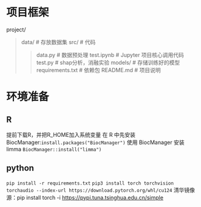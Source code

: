# 项目框架
project/
> data/               # 存放数据集
> src/                # 代码
>
> > data.py   # 数据预处理
> > test.ipynb          # Jupyter 项目核心调用代码
> > test.py      # shap分析，消融实验
> > models/             # 存储训练好的模型
> > requirements.txt    # 依赖包
> > README.md           # 项目说明

# 环境准备
## R
提前下载R，并把R_HOME加入系统变量
在 R 中先安装 BiocManager:`install.packages("BiocManager")`
使用 BiocManager 安装 limma `BiocManager::install("limma")`

## python
`pip install -r requirements.txt`
`pip3 install torch torchvision torchaudio --index-url https://download.pytorch.org/whl/cu124`
清华镜像源：pip install torch -i https://pypi.tuna.tsinghua.edu.cn/simple

